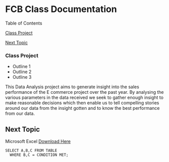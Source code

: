 # FCB Class Documentation

Table of Contents 

[Class Project](#class-project)

[Next Topic](#next-topic)

### Class Project

- Outline 1
- Outline 2
- Outline 3





This Data Analysis project aims to generate insight into the sales performance of the E commerce project over the past year. By analysing the various parameters in the data received we seek to gather enough insight to make reasonable decisions which then enable us to tell compelling stories around our data from the insight gotten and to know the best performance from our data.


## Next Topic
Microsoft Excel [Download Here](https://www.microsoft.com)


``` Google Query Sheet
SELECT A,B,C FROM TABLE
  WHERE B,C = CONDITION MET;
```
